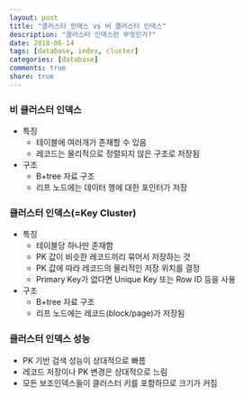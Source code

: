 ```yaml
---
layout: post
title: "클러스터 인덱스 vs 비 클러스터 인덱스"
description: "클러스터 인덱스란 무엇인가?"
date: 2018-06-14
tags: [database, index, cluster]
categories: [database]
comments: true
share: true
---
```


### 비 클러스터 인덱스
- 특징
  - 테이블에 여러개가 존재할 수 있음
  - 레코드는 물리적으로 정렬되지 않은 구조로 저장됨
- 구조
  - B+tree 자료 구조
  - 리프 노드에는 데이터 행에 대한 포인터가 저장

### 클러스터 인덱스(=Key Cluster)
- 특징
  - 테이블당 하나만 존재함
  - PK 값이 비슷한 레코드끼리 묶어서 저장하는 것
  - PK 값에 따라 레코드의 물리적인 저장 위치를 결정
  - Primary Key가 없다면 Unique Key 또는 Row ID 등을 사용
- 구조
  - B+tree 자료 구조
  - 리프 노드에는 레코드(block/page)가 저장됨

### 클러스터 인덱스 성능
- PK 기반 검색 성능이 상대적으로 빠름
- 레코드 저장이나 PK 변경은 상대적으로 느림
- 모든 보조인덱스들이 클러스터 키를 포함하므로 크기가 커짐
